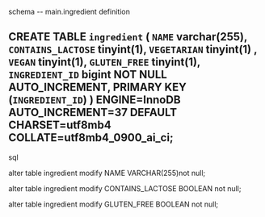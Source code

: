 schema
-- main.ingredient definition

CREATE TABLE `ingredient` (
  `NAME` varchar(255),
  `CONTAINS_LACTOSE` tinyint(1),
  `VEGETARIAN` tinyint(1) ,
  `VEGAN` tinyint(1),
  `GLUTEN_FREE` tinyint(1),
  `INGREDIENT_ID` bigint NOT NULL AUTO_INCREMENT,
  PRIMARY KEY (`INGREDIENT_ID`)
) ENGINE=InnoDB AUTO_INCREMENT=37 DEFAULT CHARSET=utf8mb4 COLLATE=utf8mb4_0900_ai_ci;
---------------------------------------------------------------------------------------------------------------------------------------
sql

alter table ingredient 
modify NAME VARCHAR(255)not null;

alter table ingredient 
modify CONTAINS_LACTOSE BOOLEAN not null;

alter table ingredient 
modify GLUTEN_FREE BOOLEAN not null;
